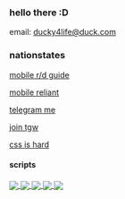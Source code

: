 ### hello there :D

email: ducky4life@duck.com

### nationstates

[mobile r/d guide](https://www.nationstates.net/page=dispatch/id=2519809)

[mobile reliant](https://github.com/ducky4life/reliant-mobile)

[telegram me](https://www.nationstates.net/page=compose_telegram?tgto=ducky)

[join tgw](https://www.nationstates.net/region=the_order_of_the_grey_wardens)

[css is hard](https://ducky4life.pages.dev/tgw)

#### scripts

<a href="https://github.com/ducky4life/ns-detag">
  <img align="center" src="https://ducky4life.vercel.app/api/pin/?username=ducky4life&repo=ns-detag&theme=algolia" />
</a>
<a href="https://github.com/ducky4life/ns-blender">
  <img align="center" src="https://ducky4life.vercel.app/api/pin/?username=ducky4life&repo=ns-blender&theme=algolia" />
</a>
<a href="https://github.com/ducky4life/ns-zombie">
  <img align="center" src="https://ducky4life.vercel.app/api/pin/?username=ducky4life&repo=ns-zombie&theme=algolia" />
</a>
<a href="https://github.com/ducky4life/ns-cardfinder">
  <img align="center" src="https://ducky4life.vercel.app/api/pin/?username=ducky4life&repo=ns-cardfinder&theme=algolia" />
</a>
<a href="https://github.com/ducky4life/ns-cardbidder">
  <img align="center" src="https://ducky4life.vercel.app/api/pin/?username=ducky4life&repo=ns-cardbidder&theme=algolia&" />
</a>
